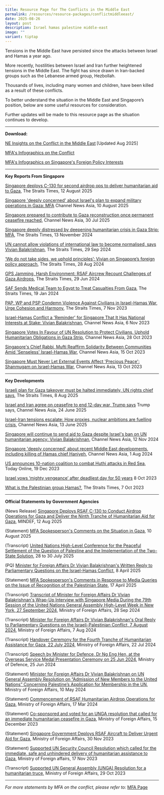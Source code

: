 ```yaml
---
title: Resource Page for The Conflicts in the Middle East
permalink: /resources/resource-packages/conflictmiddleeast/
date: 2025-08-26
layout: post
description: Israel hamas palestine middle-east
image: ""
variant: tiptap
---
```

<p>Tensions in the Middle East have persisted since the attacks between Israel
and Hamas a year ago.&nbsp;</p>
<p>More recently, hostilities between Israel and Iran further heightened
tensions in the Middle East. The fight has since drawn in Iran-backed groups
such as the Lebanese armed group, Hezbollah.</p>
<p>Thousands of lives, including many women and children, have been killed
as a result of these conflicts.</p>
<p>To better understand the situation in the Middle East and Singapore’s
position, below are some useful resources for consideration.</p>
<p>Further updates will be made to this resource page as the situation continues
to develop.</p>
<hr>
<p><strong>Download:</strong>
</p>
<p><a href="/files/packages/Folio_1___220825___NE_Insights_on_the_Middle_East_Conflict__for_SG101_.pdf" rel="noopener nofollow" target="_blank">NE Insights on the Conflict in the Middle East</a><strong> </strong>[Updated
Aug 2025]</p>
<p><a href="https://www.mfa.gov.sg/Newsroom/Announcements-and-Highlights/2023/11/20231106-Parl-Sitting" rel="noopener noreferrer nofollow" target="blank">MFA's Infographics on the Conflict</a>
</p>
<p><a href="https://drive.google.com/drive/folders/1DowhPeYUSo1v1E4DIT8arWdItxZ4a_J3" rel="noopener noreferrer nofollow" target="blank">MFA's Infographics on Singapore's Foreign Policy Interests</a>
</p>
<hr>
<p><strong>Key Reports From Singapore</strong>
</p>
<p><a href="https://www.straitstimes.com/singapore/singapore-conducts-second-airdrop-ops-to-deliver-humanitarian-aid-to-gaza" rel="noopener nofollow" target="_blank">Singapore deploys C-130 for second airdrop ops to deliver humanitarian aid to Gaza</a>,
The Straits Times, 12 August 2025</p>
<p><a href="https://www.channelnewsasia.com/singapore/mfa-israel-gaza-conflict-deeply-concerned-expanding-military-operations-5287296" rel="noopener nofollow" target="_blank">Singapore 'deeply concerned' about Israel's plan to expand military operations in Gaza: MFA</a> Channel
News Asia, 10 August 2025</p>
<p><a href="https://www.channelnewsasia.com/singapore/mfa-singapore-gaza-reconstruction-egypt-proposal-ceasefire-5266381" rel="noopener nofollow" target="_blank">Singapore prepared to contribute to Gaza reconstruction once permanent ceasefire reached</a>,
Channel News Asia, 30 Jul 2025</p>
<p><a href="https://www.straitstimes.com/singapore/s-pore-deeply-distressed-by-deepening-humanitarian-crisis-in-gaza-strip" rel="noopener nofollow" target="_blank">Singapore deeply distressed by deepening humanitarian crisis in Gaza Strip: MFA</a>,
The Straits Times, 13 November 2024</p>
<p><a href="https://www.straitstimes.com/singapore/un-cannot-allow-violations-of-international-law-to-become-normalised-says-vivian" rel="noopener noreferrer nofollow" target="blank">UN cannot allow violations of international law to become normalised, says Vivian Balakrishnan</a>,
The Straits Times, 29 Sep 2024</p>
<p><a href="https://www.straitstimes.com/singapore/we-do-not-take-sides-we-uphold-principles-vivian-on-singapore-s-foreign-policy-approach" rel="noopener noreferrer nofollow" target="blank">‘We do not take sides, we uphold principles’: Vivian on Singapore’s foreign policy approach</a>,
The Straits Times, 28 Aug 2024</p>
<p><a href="https://www.straitstimes.com/singapore/gps-jamming-harsh-environment-rsaf-aircrew-recount-challenges-of-gaza-airdrops" rel="noopener noreferrer nofollow" target="blank">GPS Jamming, Harsh Environment: RSAF Aircrew Recount Challenges of Gaza Airdrops</a>,
The Straits Times, 29 Jun 2024</p>
<p><a href="https://www.straitstimes.com/singapore/saf-sends-medical-team-to-egypt-to-treat-casualties-from-gaza" rel="noopener noreferrer nofollow" target="blank">SAF Sends Medical Team to Egypt to Treat Casualties From Gaza</a>,
The Straits Times, 19 Jan 2024</p>
<p><a href="https://www.straitstimes.com/singapore/politics/pap-wp-and-psp-condemn-violence-against-civilians-in-israel-hamas-war-urge-cohesion-and-harmony" rel="noopener noreferrer nofollow" target="blank">PAP, WP and PSP Condemn Violence Against Civilians in Israel-Hamas War, Urge Cohesion and Harmony</a>,
The Straits Times, 7 Nov 2023</p>
<p><a href="https://www.channelnewsasia.com/singapore/israel-hamas-conflict-stark-reminder-singapore-national-interests-stake-vivian-balakrishnan-3899991" rel="noopener noreferrer nofollow" target="blank">Israel-Hamas Conflict a 'Reminder' for Singapore That It Has National Interests at Stake: Vivian Balakrishnan</a>,
Channel News Asia, 6 Nov 2023</p>
<p><a href="https://www.channelnewsasia.com/singapore/singapore-vote-resolution-gaza-israel-hamas-conflict-humanitarian-civilians-united-nations-3879266" rel="noopener noreferrer nofollow" target="blank">Singapore Votes In Favour of UN Resolution to Protect Civilians, Uphold Humanitarian Obligations in Gaza Strip</a>,
Channel News Asia, 28 Oct 2023</p>
<p><a href="https://www.channelnewsasia.com/singapore/chief-rabbi-mufti-singapore-solidarity-jewish-muslim-communities-israel-hamas-war-3847391" rel="noopener noreferrer nofollow" target="blank">Singapore's Chief Rabbi, Mufti Reaffirm Solidarity Between Communities Amid 'Senseless' Israel-Hamas War</a>,
Channel News Asia, 15 Oct 2023</p>
<p><a href="https://www.straitstimes.com/singapore/singapore-must-never-let-external-events-affect-precious-peace-shanmugam-on-israel-hamas-war" rel="noopener noreferrer nofollow" target="blank">Singapore Must Never Let External Events Affect 'Precious Peace': Shanmugam on Israel-Hamas War</a>,
Channel News Asia, 13 Oct 2023</p>
<hr>
<p><strong>Key Developments</strong>
</p>
<p><a href="https://www.straitstimes.com/world/middle-east/israeli-plan-for-gaza-takeover-must-be-halted-immediately-un-rights-chief-says" rel="noopener nofollow" target="_blank">Israeli plan for Gaza takeover must be halted immediately, UN rights chief says</a>,
The Straits Times, 8 Aug 2025</p>
<p><a href="https://www.channelnewsasia.com/world/israel-iran-ceasefire-missile-attack-doha-qatar-trump-us-5199351" rel="noopener nofollow" target="_blank">Israel and Iran agree on ceasefire to end 12-day war, Trump says</a> Trump
says, Channel News Asia, 24 June 2025</p>
<p><a href="https://www.channelnewsasia.com/world/israel-attacks-iran-military-nuclear-crisis-5180021" rel="noopener nofollow" target="_blank">Israel-Iran tensions escalate: How proxies, nuclear ambitions are fuelling crisis</a>,
Channel News Asia, 13 June 2025</p>
<p><a href="www.channelnewsasia.com/singapore/israel-hamas-war-unrwa-ban-singapore-will-continue-send-aid-gaza-vivian-balakrishnan-4743611" rel="noopener nofollow" target="_blank">Singapore will continue to send aid to Gaza despite Israel's ban on UN humanitarian agency: Vivian Balakrishnan</a>,
Channel News Asia, 12 Nov 2024</p>
<p><a href="https://www.channelnewsasia.com/singapore/israel-hamas-war-hezbollah-ismail-haniyeh-mohammed-deif-fuad-shukr-mfa-4519716" rel="noopener noreferrer nofollow" target="blank">Singapore 'deeply concerned' about recent Middle East developments, including killing of Hamas chief Haniyeh</a>,
Channel News Asia, 1 Aug 2024</p>
<p><a href="https://www.todayonline.com/world/us-announces-10-nation-coalition-combat-huthi-attacks-red-sea-2328506" rel="noopener nofollow" target="_blank">US announces 10-nation coalition to combat Huthi attacks in Red Sea</a>,
Today Online, 19 Dec 2023</p>
<p><a href="https://www.straitstimes.com/world/middle-east/israels-netanyahu-vows-mighty-vengeance-against-hamas" rel="noopener nofollow" target="_blank">Israel vows ‘mighty vengeance’ after deadliest day for 50 years</a> 8
Oct 2023</p>
<p><a href="https://www.straitstimes.com/world/middle-east/what-is-the-palestinian-group-hamas" rel="noopener nofollow" target="_blank">What is the Palestinian group Hamas?</a>,
The Straits Times, 7 Oct 2023</p>
<hr>
<p><strong>Official Statements by Government Agencies</strong>
</p>
<p>(News Release) <a href="https://www.mindef.gov.sg/news-and-events/latest-releases/12aug25-nr" rel="noopener nofollow" target="_blank">Singapore Deploys RSAF C-130 to Conduct Airdrop Operations for Gaza and Deliver the Ninth Tranche of Humanitarian Aid for Gaza</a>,
MINDEF, 12 Aug 2025</p>
<p>(Statement) <a href="https://www.mfa.gov.sg/Newsroom/Press-Statements-Transcripts-and-Photos/2025/08/MFA-Spokesperson-Comments-Gaza-August-2025" rel="noopener nofollow" target="_blank">MFA Spokesperson's Comments on the Situation in Gaza</a>,
10 August 2025</p>
<p>(Transcript) <a href="https://www.mfa.gov.sg/Newsroom/Press-Statements-Transcripts-and-Photos/2025/07/UN-High-Level-Conference" rel="noopener nofollow" target="_blank">United Nations High-Level Conference for the Peaceful Settlement of the Question of Palestine and the Implementation of the Two-State Solution</a>,
28 to 30 July 2025</p>
<p>(PQ) <a href="https://www.mfa.gov.sg/Newsroom/Press-Statements-Transcripts-and-Photos/2025/04/Min-Written-Reply-to-Gaza-PQ" rel="noopener nofollow" target="_blank">Minister for Foreign Affairs Dr Vivian Balakrishnan's Written Reply to Parliamentary Questions on the Israel-Hamas Conflict</a>,
8 April 2025</p>
<p>(Statement) <a href="https://www.mfa.gov.sg/Newsroom/Press-Statements-Transcripts-and-Photos/2025/04/MFA-Spokesperson-Comments-on-the-Issue-of-Recognition-of-Palestinian-State-April-2025" rel="noopener nofollow" target="_blank"> MFA Spokesperson's Comments in Response to Media Queries on the Issue of Recognition of the Palestinian State</a>,
17 April 2025</p>
<p>(Transcript) <a href="https://www.mfa.gov.sg/Newsroom/Press-Statements-Transcripts-and-Photos/2024/09/20240928-UNGA-Doorstop-Interview" rel="noopener noreferrer nofollow" target="blank">Transcript of Minister for Foreign Affairs Dr Vivian Balakrishnan's Wrap-Up Interview with Singapore Media During the 79th Session of the United Nations General Assembly High-Level Week in New York, 27 September 2024</a>,
Ministry of Foreign Affairs, 28 Sep 2024</p>
<p>(Transcript) <a href="https://www.mfa.gov.sg/Newsroom/Press-Statements-Transcripts-and-Photos/2024/08/Min-FA-PQ-Oral-Reply-August-2024" rel="noopener noreferrer nofollow" target="blank">Minister for Foreign Affairs Dr Vivian Balakrishnan's Oral Reply to Parliamentary Questions on the Israeli-Palestinian Conflict, 7 August 2024</a>,
Ministry of Foreign Affairs, 7 Aug 2024</p>
<p>(Transcript) <a href="https://www.mfa.gov.sg/Newsroom/Press-Statements-Transcripts-and-Photos/2024/07/20240722-4th-Tranche-Aid-to-Gaza" rel="noopener noreferrer nofollow" target="blank">Handover Ceremony for the Fourth Tranche of Humanitarian Assistance for Gaza, 22 July 2024</a>,
Ministry of Foreign Affairs, 22 Jul 2024</p>
<p>(Transcript) <a href="https://www.mindef.gov.sg/news-and-events/latest-releases/25jun24_speech" rel="noopener noreferrer nofollow" target="blank">Speech by Minister for Defence, Dr Ng Eng Hen, at the Overseas Service Medal Presentation Ceremony on 25 Jun 2024</a>,
Ministry of Defence, 25 Jun 2024</p>
<p>(Statement) <a href="https://www.mfa.gov.sg/Newsroom/Press-Statements-Transcripts-and-Photos/2024/05/20240510---UNGA-Vote" rel="noopener nofollow" target="_blank"> Minister for Foreign Affairs Dr Vivian Balakrishnan on UN General Assembly Resolution on “Admission of New Members to the United Nations” Concerning Palestine’s Application for Membership in the UN</a>,
Ministry of Foreign Affairs, 10 May 2024</p>
<p>(Statement) <a href="https://www.mfa.gov.sg/Newsroom/Press-Statements-Transcripts-and-Photos/2024/03/20240317-mfamindefjs-3hagaza" rel="noopener noreferrer nofollow" target="blank">Commencement of RSAF Humanitarian Airdrop Operations for Gaza</a>,
Ministry of Foreign Affairs, 17 Mar 2024</p>
<p>(Statement) <a href="https://www.mfa.gov.sg/Newsroom/Press-Statements-Transcripts-and-Photos/2023/12/UNGA-10th-ESS-on-Gaza" rel="noopener nofollow" target="_blank">Co-sponsored and voted for an UNGA resolution that called for an immediate humanitarian ceasefire in Gaza</a>,
Ministry of Foreign Affairs, 15 December 2023</p>
<p>(Statement) <a href="https://www.mfa.gov.sg/Newsroom/Press-Statements-Transcripts-and-Photos/2023/11/20231130-SG-Delivers-Aid-to-Gaza" rel="noopener nofollow" target="_blank">Singapore Government Deploys RSAF Aircraft to Deliver Urgent Aid for Gaza</a>,
Ministry of Foreign Affairs, 30 Nov 2023</p>
<p>(Statement) <a href="https://www.mfa.gov.sg/Newsroom/Press-Statements-Transcripts-and-Photos/2023/11/Situation-in-Gaza_231117#:~:text=17%20November%202023&amp;text=Singapore%20reiterates%20its%20call%20for,and%20medical%20facilities%20in%20Gaza" rel="noopener nofollow" target="_blank">Supported UN Security Council Resolution which called for the immediate, safe and unhindered delivery of humanitarian assistance to Gaza</a>,
Ministry of Foreign affairs, 17 Nov 2023</p>
<p>(Transcript) <a href="https://www.mfa.gov.sg/Newsroom/Press-Statements-Transcripts-and-Photos/2023/10/20231028---10th-ESS-UNGA-EOV" rel="noopener nofollow" target="_blank">Supported UN General Assembly (UNGA) Resolution for a humanitarian truce</a>,
Ministry of Foreign Affairs, 29 Oct 2023</p>
<p></p>
<hr>
<p><em>For more statements by MFA on the conflict, please refer to: </em>
<a href="https://www.mfa.gov.sg/Newsroom/Press-Statements-Transcripts-and-Photos" rel="noopener nofollow" target="_blank">MFA Page</a>
</p>